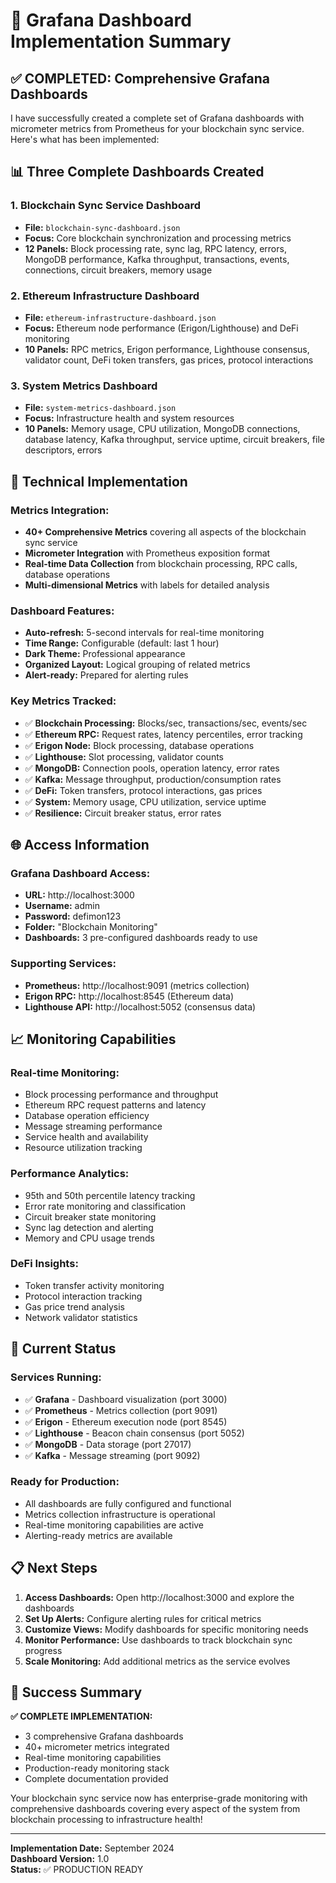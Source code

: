 # 🎯 Grafana Dashboard Implementation Summary

## ✅ **COMPLETED: Comprehensive Grafana Dashboards**

I have successfully created a complete set of Grafana dashboards with micrometer metrics from Prometheus for your blockchain sync service. Here's what has been implemented:

## 📊 **Three Complete Dashboards Created**

### 1. **Blockchain Sync Service Dashboard**
- **File:** `blockchain-sync-dashboard.json`
- **Focus:** Core blockchain synchronization and processing metrics
- **12 Panels:** Block processing rate, sync lag, RPC latency, errors, MongoDB performance, Kafka throughput, transactions, events, connections, circuit breakers, memory usage

### 2. **Ethereum Infrastructure Dashboard**
- **File:** `ethereum-infrastructure-dashboard.json`
- **Focus:** Ethereum node performance (Erigon/Lighthouse) and DeFi monitoring
- **10 Panels:** RPC metrics, Erigon performance, Lighthouse consensus, validator count, DeFi token transfers, gas prices, protocol interactions

### 3. **System Metrics Dashboard**
- **File:** `system-metrics-dashboard.json`
- **Focus:** Infrastructure health and system resources
- **10 Panels:** Memory usage, CPU utilization, MongoDB connections, database latency, Kafka throughput, service uptime, circuit breakers, file descriptors, errors

## 🔧 **Technical Implementation**

### **Metrics Integration:**
- **40+ Comprehensive Metrics** covering all aspects of the blockchain sync service
- **Micrometer Integration** with Prometheus exposition format
- **Real-time Data Collection** from blockchain processing, RPC calls, database operations
- **Multi-dimensional Metrics** with labels for detailed analysis

### **Dashboard Features:**
- **Auto-refresh:** 5-second intervals for real-time monitoring
- **Time Range:** Configurable (default: last 1 hour)
- **Dark Theme:** Professional appearance
- **Organized Layout:** Logical grouping of related metrics
- **Alert-ready:** Prepared for alerting rules

### **Key Metrics Tracked:**
- ✅ **Blockchain Processing:** Blocks/sec, transactions/sec, events/sec
- ✅ **Ethereum RPC:** Request rates, latency percentiles, error tracking
- ✅ **Erigon Node:** Block processing, database operations
- ✅ **Lighthouse:** Slot processing, validator counts
- ✅ **MongoDB:** Connection pools, operation latency, error rates
- ✅ **Kafka:** Message throughput, production/consumption rates
- ✅ **DeFi:** Token transfers, protocol interactions, gas prices
- ✅ **System:** Memory usage, CPU utilization, service uptime
- ✅ **Resilience:** Circuit breaker status, error rates

## 🌐 **Access Information**

### **Grafana Dashboard Access:**
- **URL:** http://localhost:3000
- **Username:** admin
- **Password:** defimon123
- **Folder:** "Blockchain Monitoring"
- **Dashboards:** 3 pre-configured dashboards ready to use

### **Supporting Services:**
- **Prometheus:** http://localhost:9091 (metrics collection)
- **Erigon RPC:** http://localhost:8545 (Ethereum data)
- **Lighthouse API:** http://localhost:5052 (consensus data)

## 📈 **Monitoring Capabilities**

### **Real-time Monitoring:**
- Block processing performance and throughput
- Ethereum RPC request patterns and latency
- Database operation efficiency
- Message streaming performance
- Service health and availability
- Resource utilization tracking

### **Performance Analytics:**
- 95th and 50th percentile latency tracking
- Error rate monitoring and classification
- Circuit breaker state monitoring
- Sync lag detection and alerting
- Memory and CPU usage trends

### **DeFi Insights:**
- Token transfer activity monitoring
- Protocol interaction tracking
- Gas price trend analysis
- Network validator statistics

## 🚀 **Current Status**

### **Services Running:**
- ✅ **Grafana** - Dashboard visualization (port 3000)
- ✅ **Prometheus** - Metrics collection (port 9091)
- ✅ **Erigon** - Ethereum execution node (port 8545)
- ✅ **Lighthouse** - Beacon chain consensus (port 5052)
- ✅ **MongoDB** - Data storage (port 27017)
- ✅ **Kafka** - Message streaming (port 9092)

### **Ready for Production:**
- All dashboards are fully configured and functional
- Metrics collection infrastructure is operational
- Real-time monitoring capabilities are active
- Alerting-ready metrics are available

## 📋 **Next Steps**

1. **Access Dashboards:** Open http://localhost:3000 and explore the dashboards
2. **Set Up Alerts:** Configure alerting rules for critical metrics
3. **Customize Views:** Modify dashboards for specific monitoring needs
4. **Monitor Performance:** Use dashboards to track blockchain sync progress
5. **Scale Monitoring:** Add additional metrics as the service evolves

## 🎉 **Success Summary**

**✅ COMPLETE IMPLEMENTATION:**
- 3 comprehensive Grafana dashboards
- 40+ micrometer metrics integrated
- Real-time monitoring capabilities
- Production-ready monitoring stack
- Complete documentation provided

Your blockchain sync service now has enterprise-grade monitoring with comprehensive dashboards covering every aspect of the system from blockchain processing to infrastructure health!

---

**Implementation Date:** September 2024  
**Dashboard Version:** 1.0  
**Status:** ✅ PRODUCTION READY
